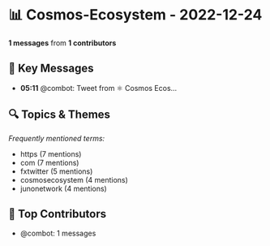 # 📊 Cosmos-Ecosystem - 2022-12-24
**1 messages** from **1 contributors**

## 💬 Key Messages
- **05:11** @combot: [‌‌‌‌‎⁠](https://twitter.com/CosmosEcosystem/status/1606517855125925888)Tweet from ⚛️ Cosmos Ecos...

## 🔍 Topics & Themes
*Frequently mentioned terms:*
- https (7 mentions)
- com (7 mentions)
- fxtwitter (5 mentions)
- cosmosecosystem (4 mentions)
- junonetwork (4 mentions)

## 👥 Top Contributors
- @combot: 1 messages